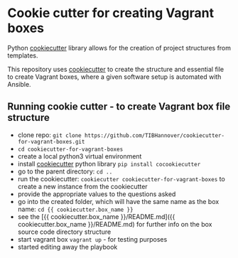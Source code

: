 # Cookie cutter for creating Vagrant boxes
Python [cookiecutter](https://cookiecutter.readthedocs.io) library allows for the creation of project structures from templates.

This repository uses [cookiecutter](https://cookiecutter.readthedocs.io) to create the structure and essential file to create Vagrant boxes, where a given software setup is automated with Ansible.

## Running cookie cutter - to create Vagrant box file structure
* clone repo: `git clone https://github.com/TIBHannover/cookiecutter-for-vagrant-boxes.git`
* `cd cookiecutter-for-vagrant-boxes` 
* create a local python3 virtual environment
* install [cookiecutter](https://cookiecutter.readthedocs.io) python library `pip install cocookiecutter`
* go to the parent directory: `cd ..` 
* run the cookiecutter: `cookiecutter cookiecutter-for-vagrant-boxes` to create a new instance from the cookiecutter
* provide the appropriate values to the questions asked
* go into the created folder, which will have the same name as the box name: `cd {{ cookiecutter.box_name }}`
* see the [{{ cookiecutter.box_name }}/README.md]({{ cookiecutter.box_name }}/README.md) for further info on the box source code directory structure
* start vagrant box `vagrant up` - for testing purposes
* started editing away the playbook


